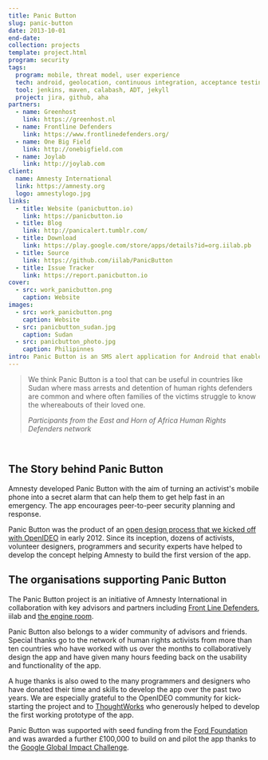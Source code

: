 ```yaml
---
title: Panic Button
slug: panic-button
date: 2013-10-01
end-date: 
collection: projects
template: project.html
program: security
tags:
  program: mobile, threat model, user experience
  tech: android, geolocation, continuous integration, acceptance testing
  tool: jenkins, maven, calabash, ADT, jekyll
  project: jira, github, aha 
partners:
  - name: Greenhost
    link: https://greenhost.nl
  - name: Frontline Defenders
    link: https://www.frontlinedefenders.org/
  - name: One Big Field
    link: http://onebigfield.com
  - name: Joylab
    link: http://joylab.com
client: 
  name: Amnesty International
  link: https://amnesty.org
  logo: amnestylogo.jpg
links:
  - title: Website (panicbutton.io)
    link: https://panicbutton.io
  - title: Blog
    link: http://panicalert.tumblr.com/
  - title: Download
    link: https://play.google.com/store/apps/details?id=org.iilab.pb
  - title: Source
    link: https://github.com/iilab/PanicButton
  - title: Issue Tracker
    link: https://report.panicbutton.io
cover:
  - src: work_panicbutton.png
    caption: Website
images:
  - src: work_panicbutton.png
    caption: Website
  - src: panicbutton_sudan.jpg
    caption: Sudan
  - src: panicbutton_photo.jpg
    caption: Philipinnes
intro: Panic Button is an SMS alert application for Android that enables human rights defenders and other individuals at risk to get out a message and location information as fast as possible to their network in an emergency.
---
```


> We think Panic Button is a tool that can be useful in countries like Sudan where mass arrests and detention of human rights defenders are common and where often families of the victims struggle to know the whereabouts of their loved one. <footer><cite>Participants from the East and Horn of Africa Human Rights Defenders network</cite></footer>

<br>

## The Story behind Panic Button

Amnesty developed Panic Button with the aim of turning an activist's mobile phone into a secret alarm that can help them to get help fast in an emergency. The app encourages peer-to-peer security planning and response.

Panic Button was the product of an [open design process that we kicked off with OpenIDEO](http://www.openideo.com/challenge/amnesty/brief.html) in early 2012. Since its inception, dozens of activists, volunteer designers, programmers and security experts have helped to develop the concept helping Amnesty to build the first version of the app.

## The organisations supporting Panic Button

The Panic Button project is an initiative of Amnesty International in collaboration with key advisors and partners including [Front Line Defenders](http://www.frontlinedefenders.org/), iilab and [the engine room](https://www.theengineroom.org/).

Panic Button also belongs to a wider community of advisors and friends. Special thanks go to the network of human rights activists from more than ten countries who have worked with us over the months to collaboratively design the app and have given many hours feeding back on the usability and functionality of the app.

A huge thanks is also owed to the many programmers and designers who have donated their time and skills to develop the app over the past two years. We are especially grateful to the OpenIDEO community for kick-starting the project and to [ThoughtWorks](http://www.thoughtworks.com/) who generously helped to develop the first working prototype of the app.

Panic Button was supported with seed funding from the [Ford Foundation](http://www.fordfoundation.org/) and was awarded a further £100,000 to build on and pilot the app thanks to the [Google Global Impact Challenge](http://livewire.amnesty.org/2013/05/22/a-lifeline-for-activists/).